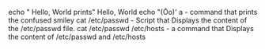  echo " Hello, World prints"  Hello, World
echo "(Ôo)' a - command that prints the confused smiley
cat /etc/passwd - Script that Displays the content of the /etc/passwd file.
cat /etc/passwd /etc/hosts - a command that Displays the content of /etc/passwd and /etc/hosts
